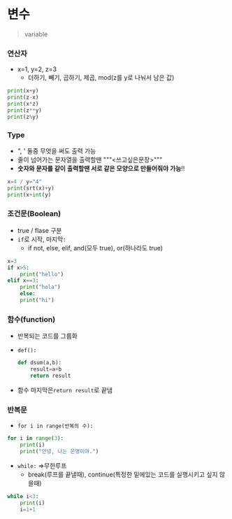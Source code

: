 # 변수

> variable



### 연산자

- x=1, y=2, z=3
  - 더하기, 빼기, 곱하기, 제곱, mod(z를 y로 나눠서 남은 값)

```python
print(x+y)
print(z-x)
print(x*z)
print(z**y)
print(z%y)
```

### Type

- ", ' 둘중 무엇을 써도 출력 가능
- 줄이 넘어가는 문자열을 출력할땐 """<쓰고싶은문장>"""
- **숫자와 문자를 같이 출력할땐 서로 같은 모양으로 만들어줘야 가능**!!

```python
x=4 / y="4"
print(srt(x)+y)
print(x+int(y)
```

### 조건문(Boolean)

- true / flase 구분
- `if`로 시작, 마지막`:`
  - if not, else, elif, and(모두 true), or(하나라도 true)

```python
x=3
if x>5:
    print("hello")
elif x==3:
    print("hola")
    else:
    print("hi")
```

### 함수(function)

- 반복되는 코드를 그룹화

- `def():`

  ```python
  def dsum(a,b):
      result=a+b
      return result
  ```

- 함수 마지막은`return result`로 끝냄

### 반복문

- `for i in range(반복의 수):` 

```python
for i in range(3):
    print(i)
    print("안녕, 나는 은영이야.")
```

- `while:` =>무한루프
  - break(루프를 끝낼때), continue(특정한 밑에있는 코드를 실행시키고 싶지 않을때)

```python
while i<3:
    print(i)
    i=1+1
```

